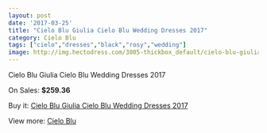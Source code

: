 ```yaml
---
layout: post
date: '2017-03-25'
title: "Cielo Blu Giulia Cielo Blu Wedding Dresses 2017"
category: Cielo Blu
tags: ["cielo","dresses","black","rosy","wedding"]
image: http://img.hectodress.com/3805-thickbox_default/cielo-blu-giulia-cielo-blu-wedding-dresses-2013.jpg
---
```

Cielo Blu Giulia Cielo Blu Wedding Dresses 2017

On Sales: **$259.36**
<a href="https://www.hectodress.com/cielo-blu/1970-cielo-blu-giulia-cielo-blu-wedding-dresses-2013.html"><amp-img layout="responsive" width="600" height="600" src="//img.hectodress.com/3805-thickbox_default/cielo-blu-giulia-cielo-blu-wedding-dresses-2013.jpg" alt="Cielo Blu Giulia Cielo Blu Wedding Dresses 2017 0" /></a>
<a href="https://www.hectodress.com/cielo-blu/1970-cielo-blu-giulia-cielo-blu-wedding-dresses-2013.html"><amp-img layout="responsive" width="600" height="600" src="//img.hectodress.com/3806-thickbox_default/cielo-blu-giulia-cielo-blu-wedding-dresses-2013.jpg" alt="Cielo Blu Giulia Cielo Blu Wedding Dresses 2017 1" /></a>

Buy it: [Cielo Blu Giulia Cielo Blu Wedding Dresses 2017](https://www.hectodress.com/cielo-blu/1970-cielo-blu-giulia-cielo-blu-wedding-dresses-2013.html "Cielo Blu Giulia Cielo Blu Wedding Dresses 2017")

View more: [Cielo Blu](https://www.hectodress.com/33-cielo-blu "Cielo Blu")